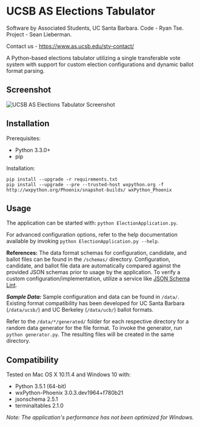# UCSB AS Elections Tabulator
Software by Associated Students, UC Santa Barbara.
Code - Ryan Tse.
Project - Sean Lieberman.

Contact us - https://www.as.ucsb.edu/stv-contact/

A Python-based elections tabulator utilizing a single transferable vote system with support for custom election configurations and dynamic ballot format parsing.

## Screenshot
<img align="center" src="https://cloud.githubusercontent.com/assets/12377481/14589208/0bc4ae68-0491-11e6-89cc-4e80bef73a9e.png" alt="UCSB AS Elections Tabulator Screenshot">

## Installation
Prerequisites:
- Python 3.3.0+
- pip

Installation:
```
pip install --upgrade -r requirements.txt
pip install --upgrade --pre --trusted-host wxpython.org -f http://wxpython.org/Phoenix/snapshot-builds/ wxPython_Phoenix
```

## Usage
The application can be started with: ``python ElectionApplication.py``.

For advanced configuration options, refer to the help documentation available by invoking ``python ElectionApplication.py --help``.

**References:**
The data format schemas for configuration, candidate, and ballot files can be found in the ``/schemas/`` directory. Configuration, candidate, and ballot file data are automatically compared against the provided JSON schemas prior to usage by the application. To verify a custom configuration/implementation, utilize a service like [JSON Schema Lint](http://jsonschemalint.com/draft4/ "JSON Schema Lint").

**_Sample Data:_**
Sample configuration and data can be found in ``/data/``. Existing format compatibility has been developed for UC Santa Barbara (``/data/ucsb/``) and UC Berkeley (``/data/ucb/``) ballot formats.

Refer to the ``/data/*/generated/`` folder for each respective directory for a random data generator for the file format. To invoke the generator, run ``python generator.py``. The resulting files will be created in the same directory.

## Compatibility
Tested on Mac OS X 10.11.4 and Windows 10 with:
- Python 3.5.1 (64-bit)
- wxPython-Phoenix 3.0.3.dev1964+f780b21
- jsonschema 2.5.1
- terminaltables 2.1.0

_Note: The application's performance has not been optimized for Windows._
